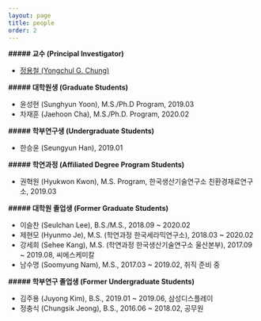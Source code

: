 ```yaml
---
layout: page
title: people
order: 2
---
```

**##### 교수 (Principal Investigator)**
- [정용철 (Yongchul G. Chung)](http://gregchung.github.io/professor/)

**##### 대학원생 (Graduate Students)**
- 윤성현 (Sunghyun Yoon), M.S./Ph.D Program, 2019.03
- 차재훈 (Jaehoon Cha), M.S./Ph.D. Program, 2020.02

**##### 학부연구생 (Undergraduate Students)**
- 한승윤 (Seungyun Han), 2019.01

**##### 학연과정 (Affiliated Degree Program Students)**
- 권혁원 (Hyukwon Kwon), M.S. Program, 한국생산기술연구소 친환경재료연구소, 2019.03

**##### 대학원 졸업생 (Former Graduate Students)**
- 이슬찬 (Seulchan Lee), B.S./M.S., 2018.09 ~ 2020.02
- 제현모 (Hyunmo Je), M.S. (학연과정 한국세라믹연구소), 2018.03 ~ 2020.02
- 강세희 (Sehee Kang), M.S. (학연과정 한국생산기술연구소 울산본부), 2017.09 ~ 2019.08, 씨에스케미칼
- 남수명 (Soomyung Nam), M.S., 2017.03 ~ 2019.02, 취직 준비 중

**##### 학부연구 졸업생 (Former Undergraduate Students)**
- 김주용 (Juyong Kim), B.S., 2019.01 ~ 2019.06, 삼성디스플레이
- 정충식 (Chungsik Jeong), B.S., 2016.06 ~ 2018.02, 공무원
